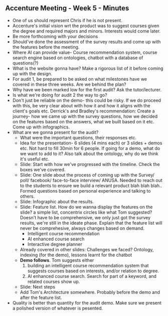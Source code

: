## Accenture Meeting - Week 5 - Minutes

* One of us should represent Chris if he is not present. 
* Accenture's initial vision wrt the product was to suggest courses given the degree and required majors and minors. Interests would come later.
* Be more forthcoming with your decisions
* Should've done the assessment of the survey results and come up with the features before the meeting.
* Where AI can provide value- Course recommendation system, course search engine based on ontologies, chatbot with a database of questions(?)
* What is the website gonna have? Make a rigorous list of it before coming up with the design.
* For audit 1, be prepared to be asked on what milestones have we covered in these three weeks. Are we behind the plan?
* Why have we been marked low for the first audit? Ask the tutor/lecturer.
* Is what we're doing for audit 2 the way to go?
* Don't just be reliable on the demo- this could be risky. If we do proceed with this, be very clear about with how it and how it aligns with the client's goals etc. Derrick's and Bradley's recommendation: Create a journey- how we came up with the survey questions, how we decided on the features based on the answers, what we built based on it etc. Come up with infographics.
* What are we gonna present for the audit?
  * What were the important questions, their responses etc. 
  * Idea for the presentation- 6 slides (4 mins each) or 3 slides + demos etc. Not hard to fill 30min for 6 people. If going for a demo, what do we want to add to it? Also talk about the ontology, why do we think it's useful etc.
  * Slide: Start with how we've progressed with the timeline. Check the boxes we've covered.
  * Slide: One slide about the process of coming up with the Survey/ poll/ facebook/ face-to-face interview/ ANUSA. Needed to reach out to the students to ensure we build a relevant product blah blah blah.. Formed questions based on personal experience and talking to others.
  * Slide: Infographic about the results.
  * Slide: Feature list. How do we wanna display the features on the slide? a simple list, concentrix circles like what Tom suggested? Doesn't have to be comprehensive, we only just got the survey results, we're still in the ideate phase. Explain that the feature list will never be comprehesive, always changes based on demand.
  	* Intelligent course recommendation
  	* AI enhanced course search
  	* Interactive degree planner
  * Already covered in other slides: Challenges we faced? Ontology, indexing (for the demo), lessons learnt for the chatbot
  * **Demo follows**. Tom suggests either 
  	1. building an intelligent course recommendation system that suggests courses based on interests, and/or relation to degree. 
  	2. AI enhanced course search. Search for part of a keyword, and related courses show up.
  * Slide: Next steps
  * Add Tom's Architecture somewhere. Probably before the demo and after the feature list.
* Quality is better than quantity for the audit demo. Make sure we present a polished version of whatever is pesented.
